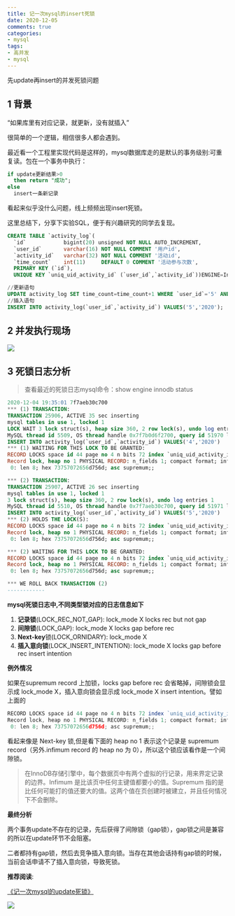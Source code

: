 ```yaml
---
title: 记一次mysql的insert死锁
date: 2020-12-05
comments: true
categories:
- mysql
tags:
- 高并发
- mysql
---
```


先update再insert的并发死锁问题

<!-- more -->

## 1 背景

“如果库里有对应记录，就更新，没有就插入”

很简单的一个逻辑，相信很多人都会遇到。 

最近看一个工程里实现代码是这样的，mysql数据库走的是默认的事务级别:可重复读。包在一个事务中执行：
```sql
if update更新结果>0
  then return "成功";
else
  insert一条新记录
```

看起来似乎没什么问题，线上频频出现insert死锁。

这里总结下，分享下实验SQL，便于有兴趣研究的同学去复现。
```sql
CREATE TABLE `activity_log`(
  `id`            bigint(20) unsigned NOT NULL AUTO_INCREMENT,
  `user_id`       varchar(16) NOT NULL COMMENT '用户id',
  `activity_id`   varchar(32) NOT NULL COMMENT '活动id',
  `time_count`    int(11)     DEFAULT 0 COMMENT '活动参与次数',
  PRIMARY KEY (`id`),
  UNIQUE KEY `uniq_uid_activity_id` (`user_id`,`activity_id`))ENGINE=InnoDB CHARSET=utf8;

//更新语句
UPDATE activity_log SET time_count=time_count+1 WHERE `user_id`='5' AND `activity_id`='2020';
//插入语句
INSERT INTO activity_log(`user_id`,`activity_id`) VALUES('5','2020');
```

## 2 并发执行现场
![](https://imgkr2.cn-bj.ufileos.com/835a5afe-9b38-406a-9568-4007eff97116.png?UCloudPublicKey=TOKEN_8d8b72be-579a-4e83-bfd0-5f6ce1546f13&Signature=fuj3E8nlC%252FZtrQkwJvvm3iB%252F184%253D&Expires=1607185625)

## 3 死锁日志分析

> 查看最近的死锁日志mysql命令：show engine innodb status

```sql
2020-12-04 19:35:01 7f7aeb30c700
*** (1) TRANSACTION:
TRANSACTION 25906, ACTIVE 35 sec inserting 
mysql tables in use 1, locked 1
LOCK WAIT 3 lock struct(s), heap size 360, 2 row lock(s), undo log entries 1
MySQL thread id 5509, OS thread handle 0x7f7b0d6f2700, query id 51970 localhost root update
INSERT INTO activity_log(`user_id`,`activity_id`) VALUES('4','2020')
*** (1) WAITING FOR THIS LOCK TO BE GRANTED:
RECORD LOCKS space id 44 page no 4 n bits 72 index `uniq_uid_activity_id` of table `test`.`activity_log` trx id 25906 lock_mode X insert intention waiting
Record lock, heap no 1 PHYSICAL RECORD: n_fields 1; compact format; info bits 0
 0: len 8; hex 73757072656d756d; asc supremum;;

*** (2) TRANSACTION:
TRANSACTION 25907, ACTIVE 26 sec inserting
mysql tables in use 1, locked 1
3 lock struct(s), heap size 360, 2 row lock(s), undo log entries 1
MySQL thread id 5510, OS thread handle 0x7f7aeb30c700, query id 51971 localhost root update
INSERT INTO activity_log(`user_id`,`activity_id`) VALUES('5','2020')
*** (2) HOLDS THE LOCK(S):
RECORD LOCKS space id 44 page no 4 n bits 72 index `uniq_uid_activity_id` of table `test`.`activity_log` trx id 25907 lock_mode X
Record lock, heap no 1 PHYSICAL RECORD: n_fields 1; compact format; info bits 0
 0: len 8; hex 73757072656d756d; asc supremum;;

*** (2) WAITING FOR THIS LOCK TO BE GRANTED:
RECORD LOCKS space id 44 page no 4 n bits 72 index `uniq_uid_activity_id` of table `test`.`activity_log` trx id 25907 lock_mode X insert intention waiting
Record lock, heap no 1 PHYSICAL RECORD: n_fields 1; compact format; info bits 0
 0: len 8; hex 73757072656d756d; asc supremum;;

*** WE ROLL BACK TRANSACTION (2)
------------
```

**mysql死锁日志中,不同类型锁对应的日志信息如下**

1. **记录锁**(LOCK_REC_NOT_GAP): lock_mode X locks rec but not gap
2. **间隙锁**(LOCK_GAP): lock_mode X locks gap before rec
3. **Next-key**锁(LOCK_ORNIDARY): lock_mode X
4. **插入意向锁**(LOCK_INSERT_INTENTION): lock_mode X locks gap before rec insert intention

**例外情况**

如果在supremum record 上加锁，locks gap before rec 会省略掉，间隙锁会显示成 lock_mode X，插入意向锁会显示成 lock_mode X insert intention。譬如上面的
```js
RECORD LOCKS space id 44 page no 4 n bits 72 index `uniq_uid_activity_id` of table `test`.`activity_log` trx id 25907 lock_mode X
Record lock, heap no 1 PHYSICAL RECORD: n_fields 1; compact format; info bits 0
 0: len 8; hex 73757072656d756d; asc supremum;;
```

看起来像是 Next-key 锁,但是看下面的 heap no 1 表示这个记录是 supremum record（另外.infimum record 的 heap no 为 0），所以这个锁应该看作是一个间隙锁。

>在InnoDB存储引擎中，每个数据页中有两个虚拟的行记录，用来界定记录的边界。Infimum 是比该页中任何主键值都要小的值。Supremum 指的是比任何可能打的值还要大的值。这两个值在页创建时被建立，并且任何情况下不会删除。


**最终分析** 

两个事务update不存在的记录，先后获得了间隙锁（gap锁），gap锁之间是兼容的所以在update环节不会阻塞。

二者都持有gap锁，然后去竞争插入意向锁。当存在其他会话持有gap锁的时候，当前会话申请不了插入意向锁，导致死锁。


**推荐阅读**: 

[《记一次mysql的update死锁》](https://www.qianshan.tech/mysql/%E8%AE%B0%E4%B8%80%E6%AC%A1mysql%E7%9A%84update%E6%AD%BB%E9%94%81.html)

![](https://imgkr2.cn-bj.ufileos.com/66b3ff99-f2f5-4ba4-9002-a84f9b741fb1.png?UCloudPublicKey=TOKEN_8d8b72be-579a-4e83-bfd0-5f6ce1546f13&Signature=2YzTlWZbIyDjagOT%252FHbuXJWDPlw%253D&Expires=1607186031)